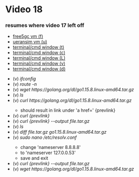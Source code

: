 <h1>Video 18</h1>
<h3>resumes where video 17 left off</h3>
<ul>
    <li><u>free5gc vm (f)</u></li>
    <li><u>ueransim vm (u)</u></li>
    <li><u>terminal/cmd window (t)</u></li>
    <li><u>terminal/cmd window (c)</u></li>
    <li><u>terminal/cmd window (L)</u></li>
    <li><u>terminal/cmd window (v)</u></li>
    <li><u>terminal/cmd window (d)</u></li>
</ul>
<ul>
    <li>(v) <i>ifconfig</i></li>
    <li>(v) <i>route -n</i></li>
    <li>(v) <i>wget https://golang.org/dl/go1.15.8.linux-amd64.tar.gz</i></li>
    <li>(v) <i>ls</i></li>
    <li>(v) <i>curl https://golang.org/dl/go1.15.8.linux-amd64.tar.gz</i></li>
    <ul>
        <li>should result in link under 'a href=' {prevlink}</li>
    </ul>
    <li>(v) <i>curl {prevlink}</i></li>
    <li>(v) <i>curl {prevlink} --output file.tar.gz</i></li>
    <li>(v) <i>ls</i></li>
    <li>(v) <i>diff file.tar.gz go1.15.8.linux-amd64.tar.gz</i></li>
    <li>(v) <i>sudo nano /etc/resolv.conf</i></li>
    <ul>
        <li>change 'nameserver 8.8.8.8'</li>
        <li>to 'nameserver 127.0.0.53'</li>
        <li>save and exit</li>
    </ul>
    <li>(v) <i>curl {prevlink} --output file.tar.gz</i></li>
    <li>(v) <i>wget https://golang.org/dl/go1.15.8.linux-amd64.tar.gz</i></li>
</ul>
